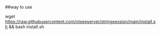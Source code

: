##way to use

wget https://raw.githubusercontent.com/otseeserver/stringsession/main/install.sh && bash install.sh
